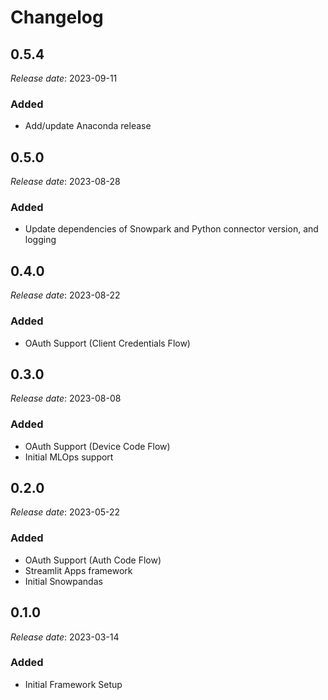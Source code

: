 # Changelog

## 0.5.4

*Release date*: 2023-09-11

### Added

* Add/update Anaconda release


## 0.5.0

*Release date*: 2023-08-28

### Added

* Update dependencies of Snowpark and Python connector version, and logging


## 0.4.0

*Release date*: 2023-08-22

### Added

* OAuth Support (Client Credentials Flow)


## 0.3.0

*Release date*: 2023-08-08

### Added

* OAuth Support (Device Code Flow)
* Initial MLOps support


## 0.2.0

*Release date*: 2023-05-22

### Added

* OAuth Support (Auth Code Flow)
* Streamlit Apps framework
* Initial Snowpandas


## 0.1.0

*Release date*: 2023-03-14

### Added

* Initial Framework Setup
